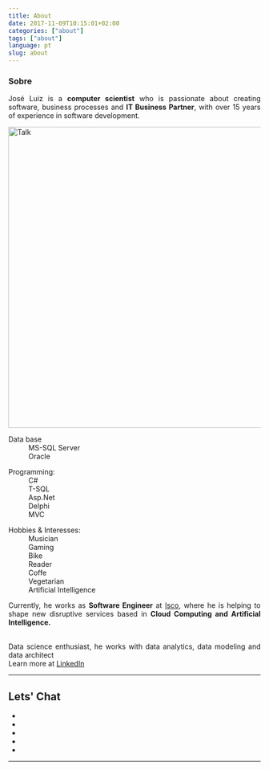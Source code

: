 ```yaml
---
title: About
date: 2017-11-09T10:15:01+02:00
categories: ["about"]
tags: ["about"]
language: pt
slug: about
--- 
```


### Sobre

<p align="justify">
  José Luiz is a
  <b>computer scientist</b> who is passionate about creating software, business processes and
  <b>IT Business Partner</b>, with over 15 years of experience in software development.</p>


<div class="row">
  <div class="col-6 mr-auto">
    <img class="img-fluid mt-3" src="/images/me.png" alt="Talk" width="600">
  </div>
  <div class="col-6">
    <div class="skills">
      <dl>
        <dt>Data base</dt>
        <dd>MS-SQL Server</dd>
        <dd>Oracle</dd>
      </dl>
      <dl>
        <dt>Programming:</dt>
        <dd>C#</dd>
        <dd>T-SQL</dd>
        <dd>Asp.Net</dd>
        <dd>Delphi</dd>
        <dd>MVC</dd>
      </dl>
      <dl>
        <dt>Hobbies &amp; Interesses:</dt>
        <dd>Musician</dd>
        <dd>Gaming</dd>
        <dd>Bike</dd>
        <dd>Reader</dd>
        <dd>Coffe</dd>
        <dd>Vegetarian</dd>
        <dd>Artificial Intelligence</dd>
      </dl>
    </div>



  </div>
</div>

<p align="justify">
  Currently, he works as
  <b>Software Engineer</b> at
  <a href="http://www.iscosistemas.com/" target="_blank">Isco</a>, where he is helping to shape new disruptive services based in
  <b>Cloud Computing and Artificial Intelligence.</b>
  
</p>



<p align="justify">
 <br>Data science enthusiast, he works with data analytics, data modeling and data architect
 <br>
  Learn more at
  <a href="https://www.linkedin.com/in/jls-borges/" target="_blank">LinkedIn </a>
</p>
</div>
<HR>

## Lets' Chat

<ul class="list-inline list-social-icons mb-0">
<li class="list-inline-item">
    <a href="https://twitter.com/joseluizsborges">
    <span class="fa-stack fa-lg">
        <i class="fa fa-circle fa-stack-2x"></i>
        <i class="fa fa-twitter fa-stack-1x fa-inverse"></i>
    </span>
    </a>
</li>
<li class="list-inline-item">
    <a href="https://www.linkedin.com/in/jls-borges/">
    <span class="fa-stack fa-lg">
        <i class="fa fa-circle fa-stack-2x"></i>
        <i class="fa fa-linkedin fa-stack-1x fa-inverse"></i>
    </span>
    </a>
</li>
<li class="list-inline-item">
    <a href="https://github.com/shpsyte">
    <span class="fa-stack fa-lg">
        <i class="fa fa-circle fa-stack-2x"></i>
        <i class="fa fa-github fa-stack-1x fa-inverse"></i>
    </span>
    </a>
</li>
<li class="list-inline-item">
    <a href="https://www.youtube.com/channel/UCWvI2zvMqYQZFff1x66CGBw?view_as=subscriber">
    <span class="fa-stack fa-lg">
        <i class="fa fa-circle fa-stack-2x"></i>
        <i class="fa fa-youtube fa-stack-1x fa-inverse"></i>
    </span>
    </a>
</li>
<li class="list-inline-item">
    <a href="mailto:joseluiz@joseluiz.net">
    <span class="fa-stack fa-lg">
        <i class="fa fa-circle fa-stack-2x"></i>
        <i class="fa fa-envelope fa-stack-1x fa-inverse"></i>
    </span>
    </a>
</li>

</ul>



<hr>